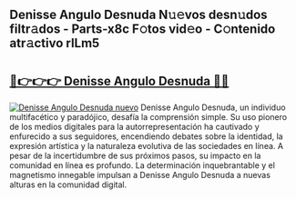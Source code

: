 ## Denisse Angulo Desnuda N𝚞𝚎vos desn𝚞dos filtr𝚊dos - Parts-x8c F𝚘tos vid𝚎o - C𝚘ntenido atr𝚊ctivo rILm5

# <h2><a href="http://mbavm3c.tromn.icu/?c=Denisse+Angulo+Desnuda">🔗👉👉👉 Denisse Angulo Desnuda 🔗🔗</a></h2>

[![Denisse Angulo Desnuda nuevo](https://i.imgur.com/pEAQMta.gif)](http://mbavm3c.tromn.icu/?c=Denisse+Angulo+Desnuda)
Denisse Angulo Desnuda, un individuo multifacético y paradójico, desafía la comprensión simple. Su uso pionero de los medios digitales para la autorrepresentación ha cautivado y enfurecido a sus seguidores, encendiendo debates sobre la identidad, la expresión artística y la naturaleza evolutiva de las sociedades en línea. A pesar de la incertidumbre de sus próximos pasos, su impacto en la comunidad en línea es profundo. La determinación inquebrantable y el magnetismo innegable impulsan a Denisse Angulo Desnuda a nuevas alturas en la comunidad digital.
